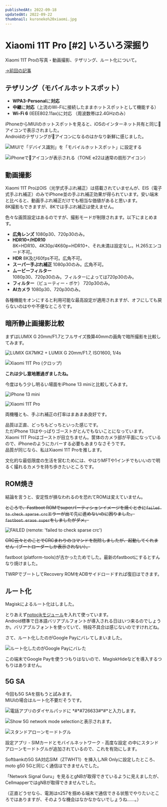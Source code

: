 ```yaml
---
publishedAt: 2022-09-18
updatedAt: 2022-09-22
thumbnail: kuroneko%20xiaomi.jpg
---
```

# Xiaomi 11T Pro [#2] いろいろ深掘り

Xiaomi 11T Proの写真・動画撮影、テザリング、ルート化について。

[→前回の記事](../09-05-xiaomi-11t-pro)

## テザリング（モバイルホットスポット）

- **WPA3-Personal**に**対応**
- **中継**に**対応**（上流のWi-Fiに接続したままホットスポットとして機能する）
- **Wi-Fi 6** (IEEE802.11ax)に対応 （周波数帯は2.4GHzのみ）

iPhoneからMIUIのホットスポットを見ると、iOSのインターネット共有と同じ🔗アイコンで表示されました。  
Androidのテザリングが🔗アイコンになるのはかなり新鮮に感じました。

![](portable-hotspot-setting.jpg "MIUIで「デバイス識別」を「モバイルホットスポット」に設定する")

![](portable-hotspot-iphone.png "iPhoneで🔗アイコンが表示される（TONE e22は通常の扇形アイコン）")

## 動画撮影
Xiaomi 11T ProはOIS（光学式手ぶれ補正）は搭載されていませんが、EIS（電子式手ぶれ補正）のみでiPhone並の手ぶれ補正効果が得られています。安い端末と比べると、動画手ぶれ補正だけでも相当な価値があると思います。  
8K撮影もできますが、8Kでは手ぶれ補正は使えません。

色々な画質設定はあるのですが、撮影モードが制限されます。以下にまとめます。

- **広角レンズ** 1080p30、720p30のみ。
- **HDR10+/HDR10**  
  8K=HDR10、4K30p/4K60p=HDR10+、それ未満は設定なし。H.265エンコード不可。
- **HDR** 8K及び60fps不可。広角不可。
- **スーパー手ぶれ補正** 1080p30のみ。広角不可。
- **ムービーフィルター**  
  1080p30、720p30のみ。フィルターによっては720p30のみ。
- **フィルター**（ビューティー・ボケ） 720p30のみ。
- **AIカメラ** 1080p30、720p30のみ。

各種機能をオンにすると利用可能な最高設定が適用されますが、オフにしても戻らないのはやや不便なところです。

## 暗所静止画撮影比較
まずはLUMIX G 20mm/F1.7とフルサイズ換算40mmの画角で暗所撮影を比較してみます。

![](denchu%20mft.jpg "LUMIX GX7MK2 + LUMIX G 20mm/F1.7, ISO1600, 1/4s")

![](denchu%20xiaomi.jpg "Xiaomi 11T Pro (クロップ)")

**これは少し意地悪過ぎましたね。**

今度はもう少し明るい場面をiPhone 13 miniと比較してみます。

![](kuroneko%20iphone13.jpg "iPhone 13 mini")

![](kuroneko%20xiaomi.jpg "Xiaomi 11T Pro")

両機種とも、手ぶれ補正の打率はまあまあ良好です。

品質は正直、どっちもどっちといった感じです。  
ただiPhone 13はやっぱりゴーストがとんでもないことになっています。  
Xiaomi 11T Proはゴーストが目立ちません。筐体のカメラ部が平面になっているので、iPhoneのようにカバーする必要もあまりなさそうです。  
品質が同じなら、私はXiaomi 11T Proを推します。

文化的な最低限度の生活を営むためには、やはりMFTや1インチでもいいので明るく撮れるカメラを持ち歩きたいところです。

## ROM焼き
結論を言うと、安定性が損なわれるのを恐れてROMは変えていません。

~~ところで、Fastboot ROMでsuperパーティションイメージを焼くときに`failed to check sparse crc`エラーが出て先に進めないのに困りました。~~  
~~`fastboot erase super`をしましたがダメ。~~

![](super%20fail.png "FAILED (remote: 'failed to check sparse crc')")

~~CRC云々とのことでCRCまわりのコマンドを削除しましたが、起動してくれません（ブートローダーしか表示されない）。~~

fastboot (platform-tools)が古かったためでした。最新のfastbootにするとすんなり焼けました。

TWRPでブートしてRecovery ROMをADBサイドロードすれば復旧はできます。

## ルート化
Magiskによるルート化はしました。

とりあえず[notocjkモジュール](https://github.com/simonsmh/notocjk)を入れて使っています。  
Android標準で日本語バリアブルフォントが導入される日はいつ来るのでしょうか。バリアブルフォントを使っていて、特段不具合は感じないのですけれどね。

さて、ルート化したのがGoogle Payにバレてしまいました。

![](google%20pay%20root.jpg "ルート化したのがGoogle Payにバレた")

この端末でGoogle Payを使うつもりはないので、MagiskHideなどを導入するつもりはありません。

## 5G SA
今回も5G SAを掴もうと試みます。  
MIUIの場合はルート化不要だそうです。

![](726633.jpg "電話アプリのダイヤルパッドに *#*#726633#*#*と入力します。")

![](show-5g-network-mode-selection.jpg "Show 5G network mode selectionと表示されます。")

![](sa-toggle.jpg "スタンドアローンモードトグル")

設定アプリ - SIMカードとモバイルネットワーク - 高度な設定 の中にスタンドアローンモードトグルが追加されているので、これを有効にします。

Softbankの5G SA対応SIM（ZTWHT1）を挿入しNR Onlyに設定したところ、moto g50 5Gと同じく通信はできませんでした。

「Network Signal Guru」を見るとgNBが取得できているように見えましたが、CellmapperではgNBが取得できませんでした。

（正直どうせなら、電測はn257を掴める端末で通信できる状態でやりたいところではありますが、そのような機会はなかなかないでしょうね……。）
